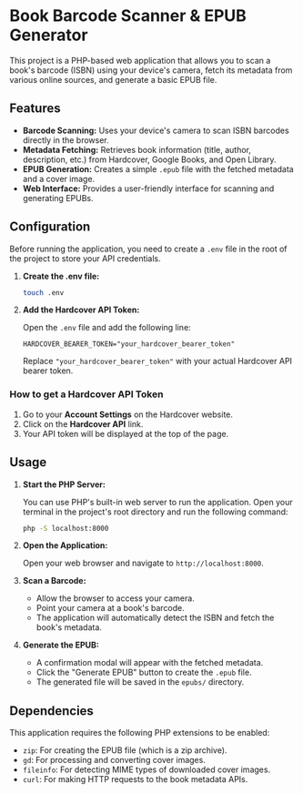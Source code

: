 # Book Barcode Scanner & EPUB Generator

This project is a PHP-based web application that allows you to scan a book's barcode (ISBN) using your device's camera, fetch its metadata from various online sources, and generate a basic EPUB file.

## Features

*   **Barcode Scanning:** Uses your device's camera to scan ISBN barcodes directly in the browser.
*   **Metadata Fetching:** Retrieves book information (title, author, description, etc.) from Hardcover, Google Books, and Open Library.
*   **EPUB Generation:** Creates a simple `.epub` file with the fetched metadata and a cover image.
*   **Web Interface:** Provides a user-friendly interface for scanning and generating EPUBs.

## Configuration

Before running the application, you need to create a `.env` file in the root of the project to store your API credentials.

1.  **Create the .env file:**

    ```bash
    touch .env
    ```

2.  **Add the Hardcover API Token:**

    Open the `.env` file and add the following line:

    ```
    HARDCOVER_BEARER_TOKEN="your_hardcover_bearer_token"
    ```

    Replace `"your_hardcover_bearer_token"` with your actual Hardcover API bearer token.

### How to get a Hardcover API Token

1.  Go to your **Account Settings** on the Hardcover website.
2.  Click on the **Hardcover API** link.
3.  Your API token will be displayed at the top of the page.

## Usage

1.  **Start the PHP Server:**

    You can use PHP's built-in web server to run the application. Open your terminal in the project's root directory and run the following command:

    ```bash
    php -S localhost:8000
    ```

2.  **Open the Application:**

    Open your web browser and navigate to `http://localhost:8000`.

3.  **Scan a Barcode:**

    *   Allow the browser to access your camera.
    *   Point your camera at a book's barcode.
    *   The application will automatically detect the ISBN and fetch the book's metadata.

4.  **Generate the EPUB:**

    *   A confirmation modal will appear with the fetched metadata.
    *   Click the "Generate EPUB" button to create the `.epub` file.
    *   The generated file will be saved in the `epubs/` directory.

## Dependencies

This application requires the following PHP extensions to be enabled:

*   `zip`: For creating the EPUB file (which is a zip archive).
*   `gd`: For processing and converting cover images.
*   `fileinfo`: For detecting MIME types of downloaded cover images.
*   `curl`: For making HTTP requests to the book metadata APIs.
